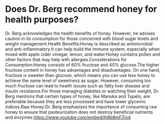 # Does Dr. Berg recommend honey for health purposes?

Dr. Berg acknowledges the health benefits of honey. However, he advises caution in its consumption for those concerned with blood sugar levels and weight management.Health Benefits:Honey is described as antimicrobial and anti-inflammatory.It can help build the immune system, especially when mixed with apple cider vinegar, lemon, and water.Honey contains pollen and other factors that may help with allergies.Considerations for Consumption:Honey consists of 60% fructose and 40% glucose.The higher fructose content in honey has advantages and disadvantages. On one hand, fructose is sweeter than glucose, which means you can use less honey to achieve the same level of sweetness as sugar. However, consuming too much fructose can lead to health issues such as fatty liver disease and insulin resistance.For those managing diabetes or watching their weight, Dr. Berg mentions that certain types of honey, like Manuka and Tupelo, are preferable because they are less processed and have lower glycemic indices.Raw Honey:Dr. Berg emphasizes the importance of consuming raw honey to ensure that pasteurization does not destroy beneficial nutrients and enzymes.https://www.youtube.com/embed/Ih8b8mFZjo4